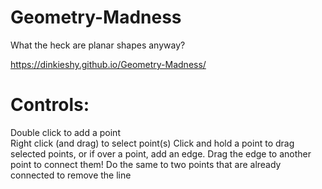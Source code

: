 # Geometry-Madness
What the heck are planar shapes anyway?

https://dinkieshy.github.io/Geometry-Madness/

# Controls:
Double click to add a point  
Right click (and drag) to select point(s)
Click and hold a point to drag selected points, or if over a point, add an edge. Drag the edge to another point to connect them!
Do the same to two points that are already connected to remove the line  
